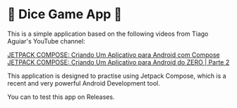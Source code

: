 # 🎲 Dice Game App 🎲

This is a simple application based on the following videos from Tiago Aguiar's YouTube channel:

[JETPACK COMPOSE: Criando Um Aplicativo para Android com Compose](https://youtu.be/TAgJCM2I4Hs?si=WbeOJ2EQnB20TJMh)
[JETPACK COMPOSE: Criando Um Aplicativo para Android do ZERO | Parte 2](https://youtu.be/tgkzD3C37lQ?si=QlcMc0WflF0Z30_e)

This application is designed to practise using Jetpack Compose, which is a recent and very powerful Android Development tool.

You can to test this app on Releases.

